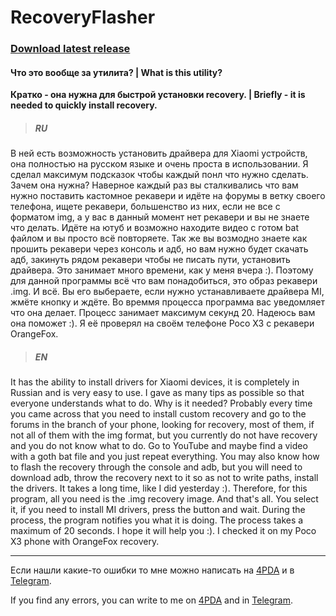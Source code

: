# RecoveryFlasher

### [Download latest release](https://github.com/DaniilSkLi/RecoveryFlasher/releases/latest)

#### Что это вообще за утилита? | What is this utility?
**Кратко - она нужна для быстрой установки recovery. | Briefly - it is needed to quickly install recovery.**

> ##### RU
В ней есть возможность установить драйвера для Xiaomi устройств, она полностью на русском языке и очень проста в использовании. Я сделал максимум подсказок чтобы каждый понл что нужно сделать. Зачем она нужна? Наверное каждый раз вы сталкивались что вам нужно поставить кастомное рекавери и идёте на форумы в ветку своего телефона, ищете рекавери, большенство из них, если не все с форматом img, а у вас в данный момент нет рекавери и вы не знаете что делать. Идёте на ютуб и возможно находите видео с готом bat файлом и вы просто всё повторяете. Так же вы возмодно знаете как прошить рекавери через консоль и адб, но вам нужно будет скачать адб, закинуть рядом рекавери чтобы не писать пути, установить драйвера. Это занимает много времени, как у меня вчера :). Поэтому для данной программы всё что вам понадобиться, это образ рекавери .img. И всё. Вы его выбераете, если нужно устанавливаете драйвера MI, жмёте кнопку и ждёте. Во времмя процесса программа вас уведомляет что она делает. Процесс занимает максимум секунд 20. Надеюсь вам она поможет :). Я её проверял на своём телефоне Poco X3 с рекавери OrangeFox.

> ##### EN
It has the ability to install drivers for Xiaomi devices, it is completely in Russian and is very easy to use. I gave as many tips as possible so that everyone understands what to do. Why is it needed? Probably every time you came across that you need to install custom recovery and go to the forums in the branch of your phone, looking for recovery, most of them, if not all of them with the img format, but you currently do not have recovery and you do not know what to do. Go to YouTube and maybe find a video with a goth bat file and you just repeat everything. You may also know how to flash the recovery through the console and adb, but you will need to download adb, throw the recovery next to it so as not to write paths, install the drivers. It takes a long time, like I did yesterday :). Therefore, for this program, all you need is the .img recovery image. And that's all. You select it, if you need to install MI drivers, press the button and wait. During the process, the program notifies you what it is doing. The process takes a maximum of 20 seconds. I hope it will help you :). I checked it on my Poco X3 phone with OrangeFox recovery.

---

Если нашли какие-то ошибки то мне можно написать на [4PDA](https://4pda.to/forum/index.php?showuser=7402299) и в [Telegram](https://t.me/DaniilPublic).

If you find any errors, you can write to me on [4PDA](https://4pda.to/forum/index.php?showuser=7402299) and in [Telegram](https://t.me/DaniilPublic).

